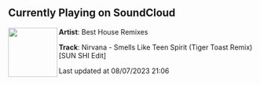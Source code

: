 ## Currently Playing on SoundCloud

[<img align="left" width="100" src="https://i1.sndcdn.com/artworks-Szzd2syCBhK2gKBd-RumEhw-t500x500.jpg">](https://soundcloud.com/besthouseremixes/nirvana-smells-like-teen-spirit-tiger-toast-remix-sun-shi-edit?in=saxurn/sets/oldies)

**Artist**: Best House Remixes 

**Track**: Nirvana - Smells Like Teen Spirit (Tiger Toast Remix) [SUN SHI Edit]

Last updated at 08/07/2023 21:06
